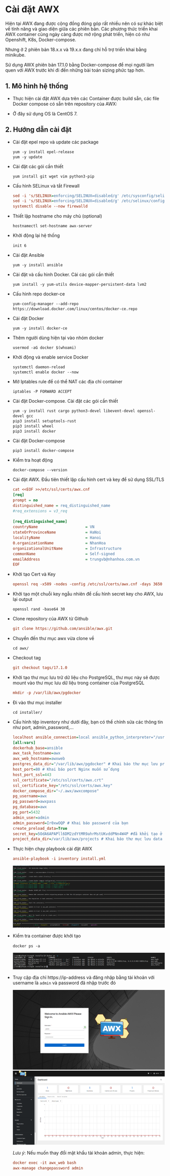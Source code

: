 # Cài đặt AWX

  Hiện tại AWX đang được cộng đồng đóng góp rất nhiều nên có sự khác biệt về tính năng và giao diện giữa các phiên bản. Các phương thức triển khai AWX container cũng ngày càng được mở rộng phát triển, hiện có như Openshift, K8s, Docker-compose.

  Nhưng ở 2 phiên bản 18.x.x và 19.x.x đang chỉ hỗ trợ triển khai bằng minikube.

  Sử dụng AWX phiên bản 17.1.0 bằng Docker-compose để mọi người làm quen với AWX trước khi đi đến những bài toán sizing phức tạp hơn.

## 1. Mô hình hệ thống

  - Thực hiện cài đặt AWX dựa trên các Container được build sẵn, các file Docker compose có sẵn trên repository của AWX:

  - Ở đây sử dụng OS là CentOS 7.

## 2. Hướng dẫn cài đặt
   
  - Cài đặt epel repo và update các package

    ```
    yum -y install epel-release
    yum -y update
    ```

  - Cài đặt các gói cần thiết

    ```
    yum install git wget vim python3-pip
    ```

  - Cấu hình SELinux và tắt Firewall

    ```ini
    sed -i 's/SELINUX=enforcing/SELINUX=disabled/g' /etc/sysconfig/selinux
    sed -i 's/SELINUX=enforcing/SELINUX=disabled/g' /etc/selinux/config
    systemctl disable --now firewalld
    ```
    
  - Thiết lập hostname cho máy chủ (optional)

    ```
    hostnamectl set-hostname awx-server
    ```
    
  - Khởi động lại hệ thống

    ```init 6```

  - Cài đặt Ansible

    ```
    yum -y install ansible
    ```
    
  - Cài đặt và cấu hình Docker. Cài các gói cần thiết

    ```
    yum install -y yum-utils device-mapper-persistent-data lvm2
    ```
    
  - Cấu hình repo docker-ce

    ```
    yum-config-manager --add-repo https://download.docker.com/linux/centos/docker-ce.repo
    ```
    
  - Cài đặt Docker

    ```
    yum -y install docker-ce
    ```
    
  - Thêm người dùng hiện tại vào nhóm docker

    ```
    usermod -aG docker $(whoami)
    ```
    
  - Khởi động và enable service Docker

    ```
    systemctl daemon-reload
    systemctl enable docker --now
    ```
    
  - Mở Iptables rule để có thể NAT các địa chỉ container

    ```
    iptables -P FORWARD ACCEPT
    ```
    
  - Cài đặt Docker-compose. Cài đặt các gói cần thiết

    ```
    yum -y install rust cargo python3-devel libevent-devel openssl-devel gcc 
    pip3 install setuptools-rust 
    pip3 install wheel
    pip3 install docker
    ```
    
  - Cài đặt Docker-compose

    ```
    pip3 install docker-compose
    ```
    
  - Kiểm tra hoạt động

    ```
    docker-compose --version
    ```
    
  - Cài đặt AWX. Đầu tiên thiết lập cấu hình cert và key để sử dụng SSL/TLS

    ```ini
    cat <<EOF >>/etc/ssl/certs/awx.cnf
    [req]
    prompt = no
    distinguished_name = req_distinguished_name
    #req_extensions = v3_req
    
    [req_distinguished_name]
    countryName                     = VN
    stateOrProvinceName             = HaNoi
    localityName                    = Hanoi
    0.organizationName              = NhanHoa
    organizationalUnitName          = Infrastructure
    commonName                      = Self-signed
    emailAddress                    = trungvb@nhanhoa.com.vn
    EOF
    ```
    
  - Khởi tạo Cert và Key

    ```ini
    openssl req -x509 -nodes -config /etc/ssl/certs/awx.cnf -days 3650 -newkey rsa:2048 -keyout /etc/ssl/certs/awx.key -out  /etc/ssl/certs/awx.crt
    ```
    
  - Khởi tạo một chuỗi key ngẫu nhiên để cấu hình secret key cho AWX, lưu lại output

    ```
    openssl rand -base64 30
    ```
    
  - Clone repository của AWX từ Github

    ```ini
    git clone https://github.com/ansible/awx.git
    ```
    
  - Chuyển đến thư mục awx vừa clone về

    ```
    cd awx/
    ```
    
  - Checkout tag

    ```ini
    git checkout tags/17.1.0
    ```
    
  - Khởi tạo thư mục lưu trữ dữ liệu cho PostgreSQL, thư mục này sẽ được mount vào thư mục lưu dữ liệu trong container của PostgreSQL

    ```ini
    mkdir -p /var/lib/awx/pgdocker
    ```

  - Đi vào thư mục installer

    ```
    cd installer/
    ```
    
  - Cấu hình tệp inventory như dưới đây, bạn có thể chỉnh sửa các thông tin như port, admin_password,…

    ```ini
    localhost ansible_connection=local ansible_python_interpreter="/usr/bin/env python3"
    [all:vars]
    dockerhub_base=ansible
    awx_task_hostname=awx
    awx_web_hostname=awxweb
    postgres_data_dir="/var/lib/awx/pgdocker" # Khai báo thư mục lưu project
    host_port=80 # Khai báo port Nginx muốn sử dụng
    host_port_ssl=443
    ssl_certificate="/etc/ssl/certs/awx.crt"
    ssl_certificate_key="/etc/ssl/certs/awx.key"
    docker_compose_dir="~/.awx/awxcompose"
    pg_username=awx
    pg_password=awxpass
    pg_database=awx
    pg_port=5432
    admin_user=admin
    admin_password=Ir0xwOQP # Khai báo password của bạn
    create_preload_data=True
    secret_key=5OdA6APAPll6DM2zdYtMR9ahrMstUKvddPNn4W4P #đã khởi tạo ở bước 3
    project_data_dir=/var/lib/awx/projects # Khai báo thư mục lưu data tạo ở bước 7
    ```
    
  - Thực hiện chạy playbook cài đặt AWX

    ```ini
    ansible-playbook -i inventory install.yml
    ```

    <img src="Picture/ansible_AWX_1.png" />

  - Kiểm tra container được khởi tạo

    ```docker ps -a```

    <img src="Picture/ansible_AWX_2.png" />

  - Truy cập địa chỉ https://ip-address và đăng nhập bằng tài khoản với username là `admin` và password đã nhập trước đó

    <img src="Picture/ansible_AWX_3.png" />
    
    <img src="Picture/ansible_AWX_4.png" />

    *Lưu ý*: Nếu muốn thay đổi mật khẩu tài khoản admin, thực hiện:

    ```ini
    docker exec -it awx_web bash
    awx-manage changepassword admin
    ```
    
